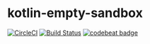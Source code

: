 # kotlin-empty-sandbox

[![CircleCI](https://circleci.com/gh/audkar/kotlin-empty-sandbox.svg?style=svg)](https://circleci.com/gh/audkar/kotlin-empty-sandbox)
[![Build Status](https://app.bitrise.io/app/3fd6dfa117e17d9f/status.svg?token=0zf3NdPZoi0O5MDiExI-YQ&branch=master)](https://app.bitrise.io/app/3fd6dfa117e17d9f)
[![codebeat badge](https://codebeat.co/badges/f934350e-9fac-456c-9586-71d4bd99eea3)](https://codebeat.co/projects/github-com-audkar-kotlin-empty-sandbox-master)
